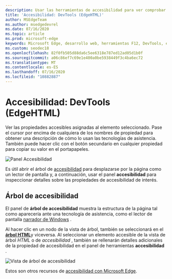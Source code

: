 ```yaml
---
description: Usar las herramientas de accesibilidad para ver comprobar y probar la accesibilidad de la página
title: 'Accesibilidad: DevTools (EdgeHTML)'
author: MSEdgeTeam
ms.author: msedgedevrel
ms.date: 07/16/2020
ms.topic: article
ms.prod: microsoft-edge
keywords: Microsoft Edge, desarrollo web, herramientas F12, DevTools, elementos, accesibilidad
ms.custom: seodec18
ms.openlocfilehash: 82f0fb505d88da6c5ee6318e787ed12ad05d1b0f
ms.sourcegitcommit: a06c86ef7c69e1e400a0be5938449f3c4ba6ec72
ms.translationtype: MT
ms.contentlocale: es-ES
ms.lasthandoff: 07/16/2020
ms.locfileid: "10882887"
---
```

# Accesibilidad: DevTools (EdgeHTML)  

Ver las propiedades accesibles asignadas al elemento seleccionado. Pase el cursor por encima de cualquiera de los nombres de propiedad para obtener una descripción de cómo lo usan las tecnologías de asistencia. También puede hacer clic con el botón secundario en cualquier propiedad para copiar su valor en el portapapeles.

![Panel Accesibilidad](../media/elements_accessibility.png)

Es útil abrir el árbol de [accesibilidad](#accessibility-tree) para desplazarse por la página como un lector de pantalla y, a continuación, usar el panel **accesibilidad** para inspeccionar detalles sobre las propiedades de accesibilidad de interés.

## Árbol de accesibilidad  

El panel de **árbol de accesibilidad** muestra la estructura de la página tal como aparecería ante una tecnología de asistencia, como el lector de pantalla [narrador de Windows](https://support.microsoft.com/help/22798/windows-10-narrator-get-started) .

Al hacer clic en un nodo de la vista de árbol, también se seleccionará en el [**árbol HTML**](../elements.md#html-tree-view)y viceversa. Al seleccionar un elemento accesible de la vista de árbol *HTML* o de *accesibilidad* , también se rellenarán detalles adicionales de la propiedad de accesibilidad en el panel de herramientas **accesibilidad** . 

![Vista de árbol de accesibilidad](../media/elements_accessibility_tree.png)

Estos son otros recursos de [accesibilidad con Microsoft Edge](../../accessibility.md).
